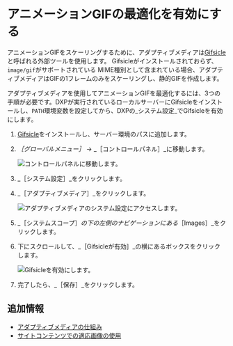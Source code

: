 # アニメーションGIFの最適化を有効にする

アニメーションGIFをスケーリングするために、アダプティブメディアは[Gifsicle](https://www.lcdf.org/gifsicle/)と呼ばれる外部ツールを使用します。 Gifsicleがインストールされておらず、`image/gif`がサポートされている MIME種別として含まれている場合、アダプティブメディアはGIFの1フレームのみをスケーリングし、静的GIFを作成します。

アダプティブメディアを使用してアニメーションGIFを最適化するには、3つの手順が必要です。DXPが実行されているローカルサーバーにGifsicleをインストールし、`PATH`環境変数を設定してから、DXPの_システム設定_でGifsicleを有効にします。

1. [Gifsicle](https://www.lcdf.org/gifsicle/)をインストールし、サーバー環境のパスに追加します。

1. _［グローバルメニュー］_ &rarr; _［コントロールパネル］_に移動します。

    ![コントロールパネルに移動します。](./enabling-optimization-of-animated-gifs/images/01.png)

1. _［システム設定］_をクリックします。
1. _［アダプティブメディア］_をクリックします。

   ![アダプティブメディアのシステム設定にアクセスします。](./enabling-optimization-of-animated-gifs/images/02.png)

1. _［システムスコープ］_の下の左側のナビゲーションにある_［Images］_をクリックします。
1. 下にスクロールして、_［Gifsicleが有効］_の横にあるボックスをクリックします。

    ![Gifsicleを有効にします。](./enabling-optimization-of-animated-gifs/images/03.png)

1. 完了したら、_［保存］_をクリックします。

## 追加情報

* [アダプティブメディアの仕組み](../publishing-and-sharing/serving-device-and-screen-optimized-media/how-adaptive-media-works.md)
* [サイトコンテンツでの適応画像の使用](../publishing-and-sharing/serving-device-and-screen-optimized-media/using-adapted-images-in-site-content.md)
